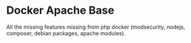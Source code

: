 # Docker Apache Base
All the missing features missing from php docker (modsecurity, nodejs, composer, debian packages, apache modules).
